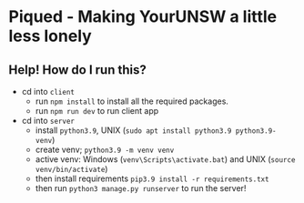 # Piqued - Making YourUNSW a little less lonely

## Help! How do I run this?

- cd into `client`
    - run `npm install` to install all the required packages.
    - run `npm run dev` to run client app
- cd into `server`
    - install `python3.9`, UNIX (`sudo apt install python3.9 python3.9-venv`)
    - create venv; `python3.9 -m venv venv`
    - active venv: Windows (`venv\Scripts\activate.bat`) and UNIX (`source venv/bin/activate`)
    - then install requirements `pip3.9 install -r requirements.txt`
    - then run `python3 manage.py runserver` to run the server!
